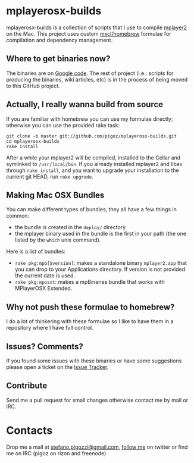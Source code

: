 mplayerosx-builds
=================
mplayerosx-builds is a collection of scripts that I use to compile [mplayer2](http://www.mplayer2.org/) on the Mac.
This project uses custom [mxcl/homebrew](http://github.com/mxcl/homebrew) formulae for compilation and dependency management.

Where to get binaries now?
--------------------------
The binaries are on [Google code](http://code.google.com/p/mplayerosx-builds/). The rest of project (i.e.: scripts for producing the binaries, wiki articles, etc) is in the process of being moved to this GitHub project.

Actually, I really wanna build from source
------------------------------------------
If you are familiar with homebrew you can use my formulae directly; otherwise you can use the provided rake task:

    git clone -b master git://github.com/pigoz/mplayerosx-builds.git
    cd mplayerosx-builds
    rake install

After a while your mplayer2 will be compiled, installed to the Cellar and symlinked to `/usr/local/bin`.
If you already installed mplayer2 and libav through `rake install`, and you want to upgrade your installation to the current git HEAD, run `rake upgrade`.

Making Mac OSX Bundles
----------------------
You can make different types of bundles, they all have a few things in common:

 *  the bundle is created in the `deploy/` directory
 *  the mplayer binary used in the bundle is the first in your path (the one listed by the `which` unix command).

Here is a list of bundles:

 *  `rake pkg:mpb[$version]`: makes a standalone binary `mplayer2.app` that you can drop to your Applications directory. If version is not provided the current date is used.
 *  `rake pkg:mposxt`: makes a mpBinaries bundle that works with MPlayerOSX Extended.

Why not push these formulae to homebrew?
----------------------------------------------
I do a lot of thinkering with these formulae so I like to have them in a repository where I have full control.

Issues? Comments?
-----------------
If you found some issues with these binaries or have some suggestions please open a ticket on the [Issue Tracker](https://github.com/pigoz/mplayerosx-builds/issues).

Contribute
----------
Send me a pull request for small changes otherwise contact me by mail or IRC.

Contacts
========
Drop me a mail at stefano.pigozzi@gmail.com, [follow me](http://twitter.com/pigoz) on twitter or find me on IRC (pigoz on rizon and freenode)
